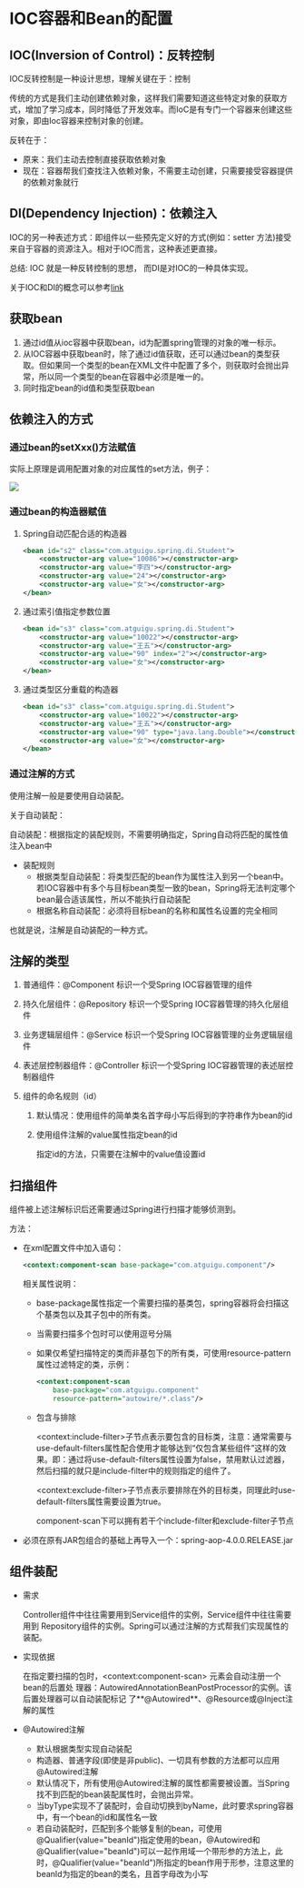 # IOC容器和Bean的配置

## IOC(Inversion of Control)：反转控制

IOC反转控制是一种设计思想，理解关键在于：控制

传统的方式是我们主动创建依赖对象，这样我们需要知道这些特定对象的获取方式，增加了学习成本，同时降低了开发效率。而IoC是有专门一个容器来创建这些对象，即由Ioc容器来控制对象的创建。

反转在于：

* 原来：我们主动去控制直接获取依赖对象
* 现在：容器帮我们查找注入依赖对象，不需要主动创建，只需要接受容器提供的依赖对象就行

## DI(Dependency Injection)：依赖注入

IOC的另一种表述方式：即组件以一些预先定义好的方式(例如：setter 方法)接受来自于容器的资源注入。相对于IOC而言，这种表述更直接。

总结: IOC 就是一种反转控制的思想， 而DI是对IOC的一种具体实现。

关于IOC和DI的概念可以参考[link](https://www.cnblogs.com/xdp-gacl/p/4249939.html#!comments)

## 获取bean

1. 通过id值从ioc容器中获取bean，id为配置spring管理的对象的唯一标示。
2. 从IOC容器中获取bean时，除了通过id值获取，还可以通过bean的类型获取。但如果同一个类型的bean在XML文件中配置了多个，则获取时会抛出异常，所以同一个类型的bean在容器中必须是唯一的。
3. 同时指定bean的id值和类型获取bean

## 依赖注入的方式

### 通过bean的setXxx()方法赋值

实际上原理是调用配置对象的对应属性的set方法，例子：

![](image\setXXX.png)

### 通过bean的构造器赋值

1. Spring自动匹配合适的构造器

   ```xml
   <bean id="s2" class="com.atguigu.spring.di.Student">
       <constructor-arg value="10086"></constructor-arg>
       <constructor-arg value="李四"></constructor-arg>
       <constructor-arg value="24"></constructor-arg>
       <constructor-arg value="女"></constructor-arg>
   </bean>
   ```

   

2. 通过索引值指定参数位置

   ```xml
   <bean id="s3" class="com.atguigu.spring.di.Student">
       <constructor-arg value="10022"></constructor-arg>
       <constructor-arg value="王五"></constructor-arg>
       <constructor-arg value="90" index="2"></constructor-arg>
       <constructor-arg value="女"></constructor-arg>
   </bean>
   ```

   

3. 通过类型区分重载的构造器

   ```xml
   <bean id="s3" class="com.atguigu.spring.di.Student">
       <constructor-arg value="10022"></constructor-arg>
       <constructor-arg value="王五"></constructor-arg>
       <constructor-arg value="90" type="java.lang.Double"></constructor-arg>
       <constructor-arg value="女"></constructor-arg>
   </bean>
   ```

   

### 通过注解的方式

使用注解一般是要使用自动装配。

关于自动装配：

自动装配：根据指定的装配规则，不需要明确指定，Spring自动将匹配的属性值注入bean中

* 装配规则
  * 根据类型自动装配：将类型匹配的bean作为属性注入到另一个bean中。若IOC容器中有多个与目标bean类型一致的bean，Spring将无法判定哪个bean最合适该属性，所以不能执行自动装配
  * 根据名称自动装配：必须将目标bean的名称和属性名设置的完全相同

也就是说，注解是自动装配的一种方式。

## 注解的类型

1.  普通组件：@Component  标识一个受Spring IOC容器管理的组件

2. 持久化层组件：@Repository  标识一个受Spring IOC容器管理的持久化层组件

3. 业务逻辑层组件：@Service  标识一个受Spring IOC容器管理的业务逻辑层组件

4. 表述层控制器组件：@Controller  标识一个受Spring IOC容器管理的表述层控制器组件

5. 组件的命名规则（id）

   1. 默认情况：使用组件的简单类名首字母小写后得到的字符串作为bean的id

   2. 使用组件注解的value属性指定bean的id

      指定id的方法，只需要在注解中的value值设置id

## 扫描组件

组件被上述注解标识后还需要通过Spring进行扫描才能够侦测到。

方法：

* 在xml配置文件中加入语句：

  ```xml
  <context:component-scan base-package="com.atguigu.component"/>
  ```

  相关属性说明：

  * base-package属性指定一个需要扫描的基类包，spring容器将会扫描这个基类包以及其子包中的所有类。

  * 当需要扫描多个包时可以使用逗号分隔

  * 如果仅希望扫描特定的类而非基包下的所有类，可使用resource-pattern属性过滤特定的类，示例：

    ```xml
    <context:component-scan 
    	base-package="com.atguigu.component" 
    	resource-pattern="autowire/*.class"/>
    ```

  * 包含与排除

    \<context:include-filter>子节点表示要包含的目标类，注意：通常需要与use-default-filters属性配合使用才能够达到“仅包含某些组件”这样的效果。即：通过将use-default-filters属性设置为false，禁用默认过滤器，然后扫描的就只是include-filter中的规则指定的组件了。

    \<context:exclude-filter>子节点表示要排除在外的目标类，同理此时use-default-filters属性需要设置为true。

    component-scan下可以拥有若干个include-filter和exclude-filter子节点

* 必须在原有JAR包组合的基础上再导入一个：spring-aop-4.0.0.RELEASE.jar

## 组件装配

* 需求

  ​	Controller组件中往往需要用到Service组件的实例，Service组件中往往需要用到	Repository组件的实例。Spring可以通过注解的方式帮我们实现属性的装配。

* 实现依据

  在指定要扫描的包时，\<context:component-scan> 元素会自动注册一个bean的后置处	理器：AutowiredAnnotationBeanPostProcessor的实例。该后置处理器可以自动装配标记	了**@Autowired**、@Resource或@Inject注解的属性

* @Autowired注解

  * 默认根据类型实现自动装配
  * 构造器、普通字段(即使是非public)、一切具有参数的方法都可以应用@Autowired注解
  * 默认情况下，所有使用@Autowired注解的属性都需要被设置。当Spring找不到匹配的bean装配属性时，会抛出异常。
  * 当byType实现不了装配时，会自动切换到byName，此时要求spring容器中，有一个bean的id和属性名一致
  * 若自动装配时，匹配到多个能够复制的bean，可使用@Qualifier(value="beanId")指定使用的bean，@Autowired和@Qualifier(value="beanId")可以一起作用域一个带形参的方法上，此时，@Qualifier(value="beanId")所指定的bean作用于形参，注意这里的beanId为指定的bean的类名，且首字母改为小写